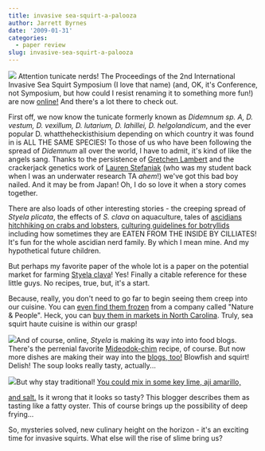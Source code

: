 ```yaml
---
title: invasive sea-squirt-a-palooza
author: Jarrett Byrnes
date: '2009-01-31'
categories:
  - paper review
slug: invasive-sea-squirt-a-palooza
---
```


![](http://www.imachordata.com/wp-content/uploads/2009/01/iissc_2.jpg) Attention tunicate nerds!  The Proceedings of the 2nd International Invasive Sea Squirt Symposium (I love that name) (and, OK, it's Conference, not Symposium, but how could I resist renaming it to something more fun!) are now [online!](http://www.aquaticinvasions.net/2009/index1.html) And there's a lot there to check out.

First off, we now know the tunicate formerly known as _Didemnum sp. A, D. vestum, D. vexillum, D. lutarium, D. lahillei, D. helgolandicum_, and the ever popular D. whattheheckisthisium depending on which country it was found in is ALL THE SAME SPECIES!  To those of us who have been following the spread of _Didemnum_ all over the world, I have to admit, it's kind of like the angels sang.  Thanks to the persistence of [Gretchen Lambert](http://www.aquaticinvasions.net/2009/AI_2009_4_1_Lambert.pdf) and the crackerjack genetics work of [Lauren Stefaniak](http://www.aquaticinvasions.net/2009/AI_2009_4_1_Lambert.pdf) (who was my student back when I was an underwater research TA  *ahem*!) we've got this bad boy nailed.  And it may be from Japan!  Oh, I do so love it when a story comes together.

There are also loads of other interesting stories - the creeping spread of _Styela plicata_, the effects of _S. clava_ on aquaculture, tales of [ascidians hitchhiking on crabs and lobsters](http://www.aquaticinvasions.net/2009/AI_2009_4_1_Bernier_etal.pdf), [culturing guidelines for botryllids](http://www.aquaticinvasions.net/2009/AI_2009_4_1_Epelbaum_etal.pdf) including how sometimes they are EATEN FROM THE INSIDE BY CILLIATES!  It's fun for the whole ascidian nerd family.  By which I mean mine.  And my hypothetical future children.

But perhaps my favorite paper of the whole lot is a paper on the potential market for farming [Styela clava](http://www.aquaticinvasions.net/2009/AI_2009_4_1_Karney_Rhee.pdf)!  Yes!  Finally a citable reference for these little guys.  No recipes, true, but, it's a start.

Because, really, you don't need to go far to begin seeing them creep into our cuisine.  You can [even find them frozen](http://www.jayone.com/green/new_product.php#5) from a company called "Nature & People".  Heck, you can [buy them in markets in North Carolina](http://www.news-record.com/node/17936).  Truly, sea squirt haute cuisine is within our grasp!

![](http://www.imachordata.com/wp-content/uploads/2009/01/blowfish_squirt_soup-300x225.jpg)And of course, online, _Styela_ is making its way into into food blogs.  There's the perrenial favorite [Mideodok-chim](http://english.triptokorea.com/english/viewtopic.php?t=4251) recipe, of course.  But now more dishes are making their way into the [blogs, too!](http://immaeatchu.wordpress.com/2008/04/17/dae-bok/) Blowfish and squirt!  Delish!  The soup looks really tasty, actually...

![](http://www.imachordata.com/wp-content/uploads/2009/01/sea_squirts_001-225x300.jpg)But why stay traditional!  [You could mix in some key lime, aji amarillo,](http://chadzilla.typepad.com/chadzilla/2008/02/sea-squirts.html)

[ and salt.](http://chadzilla.typepad.com/chadzilla/2008/02/sea-squirts.html) Is it wrong that it looks so tasty?  This blogger describes them as tasting like a fatty oyster.  This of course brings up the possibility of deep frying...

So, mysteries solved, new culinary height on the horizon - it's an exciting time for invasive squirts.  What else will the rise of slime bring us?
